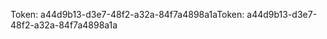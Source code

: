 <span data-ttu-id="4746c-101">Token: a44d9b13-d3e7-48f2-a32a-84f7a4898a1a</span><span class="sxs-lookup"><span data-stu-id="4746c-101">Token: a44d9b13-d3e7-48f2-a32a-84f7a4898a1a</span></span>
